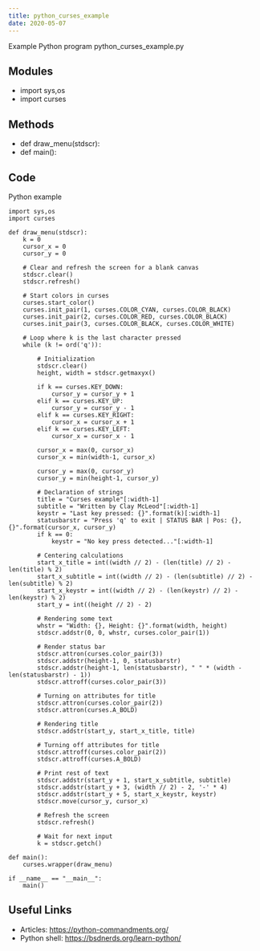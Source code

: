 ```yaml
---
title: python_curses_example
date: 2020-05-07
---
```

Example Python program python_curses_example.py

## Modules

* import sys,os
* import curses

## Methods

* def draw_menu(stdscr):
* def main():

## Code

Python example

    import sys,os
    import curses
    
    def draw_menu(stdscr):
        k = 0
        cursor_x = 0
        cursor_y = 0
    
        # Clear and refresh the screen for a blank canvas
        stdscr.clear()
        stdscr.refresh()
    
        # Start colors in curses
        curses.start_color()
        curses.init_pair(1, curses.COLOR_CYAN, curses.COLOR_BLACK)
        curses.init_pair(2, curses.COLOR_RED, curses.COLOR_BLACK)
        curses.init_pair(3, curses.COLOR_BLACK, curses.COLOR_WHITE)
    
        # Loop where k is the last character pressed
        while (k != ord('q')):
    
            # Initialization
            stdscr.clear()
            height, width = stdscr.getmaxyx()
    
            if k == curses.KEY_DOWN:
                cursor_y = cursor_y + 1
            elif k == curses.KEY_UP:
                cursor_y = cursor_y - 1
            elif k == curses.KEY_RIGHT:
                cursor_x = cursor_x + 1
            elif k == curses.KEY_LEFT:
                cursor_x = cursor_x - 1
    
            cursor_x = max(0, cursor_x)
            cursor_x = min(width-1, cursor_x)
    
            cursor_y = max(0, cursor_y)
            cursor_y = min(height-1, cursor_y)
    
            # Declaration of strings
            title = "Curses example"[:width-1]
            subtitle = "Written by Clay McLeod"[:width-1]
            keystr = "Last key pressed: {}".format(k)[:width-1]
            statusbarstr = "Press 'q' to exit | STATUS BAR | Pos: {}, {}".format(cursor_x, cursor_y)
            if k == 0:
                keystr = "No key press detected..."[:width-1]
    
            # Centering calculations
            start_x_title = int((width // 2) - (len(title) // 2) - len(title) % 2)
            start_x_subtitle = int((width // 2) - (len(subtitle) // 2) - len(subtitle) % 2)
            start_x_keystr = int((width // 2) - (len(keystr) // 2) - len(keystr) % 2)
            start_y = int((height // 2) - 2)
    
            # Rendering some text
            whstr = "Width: {}, Height: {}".format(width, height)
            stdscr.addstr(0, 0, whstr, curses.color_pair(1))
    
            # Render status bar
            stdscr.attron(curses.color_pair(3))
            stdscr.addstr(height-1, 0, statusbarstr)
            stdscr.addstr(height-1, len(statusbarstr), " " * (width - len(statusbarstr) - 1))
            stdscr.attroff(curses.color_pair(3))
    
            # Turning on attributes for title
            stdscr.attron(curses.color_pair(2))
            stdscr.attron(curses.A_BOLD)
    
            # Rendering title
            stdscr.addstr(start_y, start_x_title, title)
    
            # Turning off attributes for title
            stdscr.attroff(curses.color_pair(2))
            stdscr.attroff(curses.A_BOLD)
    
            # Print rest of text
            stdscr.addstr(start_y + 1, start_x_subtitle, subtitle)
            stdscr.addstr(start_y + 3, (width // 2) - 2, '-' * 4)
            stdscr.addstr(start_y + 5, start_x_keystr, keystr)
            stdscr.move(cursor_y, cursor_x)
    
            # Refresh the screen
            stdscr.refresh()
    
            # Wait for next input
            k = stdscr.getch()
    
    def main():
        curses.wrapper(draw_menu)
    
    if __name__ == "__main__":
        main()

## Useful Links

- Articles: https://python-commandments.org/
- Python shell: https://bsdnerds.org/learn-python/
